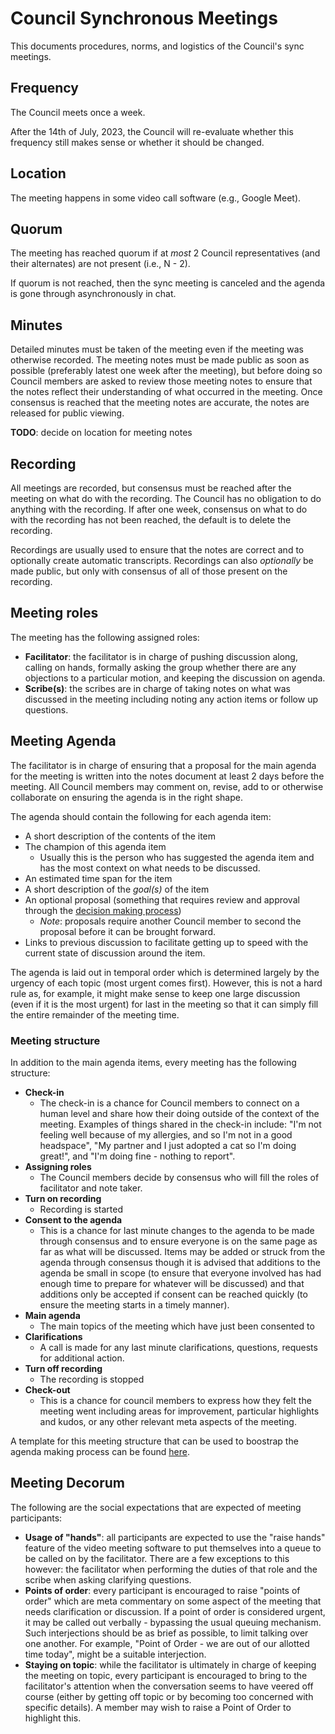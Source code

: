 # Council Synchronous Meetings

This documents procedures, norms, and logistics of the Council's sync meetings.

## Frequency

The Council meets once a week.

After the 14th of July, 2023, the Council will re-evaluate whether this frequency still makes sense or whether it should be changed.

## Location

The meeting happens in some video call software (e.g., Google Meet).

## Quorum

The meeting has reached quorum if at *most* 2 Council representatives (and their alternates) are not present (i.e., N - 2).

If quorum is not reached, then the sync meeting is canceled and the agenda is gone through asynchronously in chat.

## Minutes

Detailed minutes must be taken of the meeting even if the meeting was otherwise recorded. The meeting notes must be made public as soon as possible (preferably latest one week after the meeting), but before doing so Council members are asked to review those meeting notes to ensure that the notes reflect their understanding of what occurred in the meeting. Once consensus is reached that the meeting notes are accurate, the notes are released for public viewing. 

**TODO**: decide on location for meeting notes

## Recording

All meetings are recorded, but consensus must be reached after the meeting on what do with the recording. The Council has no obligation to do anything with the recording. If after one week, consensus on what to do with the recording has not been reached, the default is to delete the recording. 

Recordings are usually used to ensure that the notes are correct and to optionally create automatic transcripts. Recordings can also *optionally* be made public, but only with consensus of all of those present on the recording.

## Meeting roles

The meeting has the following assigned roles:

- **Facilitator**: the facilitator is in charge of pushing discussion along, calling on hands, formally asking the group whether there are any objections to a particular motion, and keeping the discussion on agenda.
- **Scribe(s)**: the scribes are in charge of taking notes on what was discussed in the meeting including noting any action items or follow up questions.

## Meeting Agenda

The facilitator is in charge of ensuring that a proposal for the main agenda for the meeting is written into the notes document at least 2 days before the meeting. All Council members may comment on, revise, add to or otherwise collaborate on ensuring the agenda is in the right shape.

The agenda should contain the following for each agenda item:

- A short description of the contents of the item
- The champion of this agenda item
  - Usually this is the person who has suggested the agenda item and has the most context on what needs to be discussed.
- An estimated time span for the item
- A short description of the *goal(s)* of the item
- An optional proposal (something that requires review and approval through the [decision making process][decisions])
  - *Note*: proposals require another Council member to second the proposal before it can be brought forward.
- Links to previous discussion to facilitate getting up to speed with the current state of discussion around the item.

The agenda is laid out in temporal order which is determined largely by the urgency of each topic (most urgent comes first). However, this is not a hard rule as, for example, it might make sense to keep one large discussion (even if it is the most urgent) for last in the meeting so that it can simply fill the entire remainder of the meeting time.

[decisions]: http://example.com (**TODO**: link when decision making process is documented)

### Meeting structure

In addition to the main agenda items, every meeting has the following structure:

- **Check-in**
  - The check-in is a chance for Council members to connect on a human level and share how their doing outside of the context of the meeting. Examples of things shared in the check-in include: "I'm not feeling well because of my allergies, and so I'm not in a good headspace", "My partner and I just adopted a cat so I'm doing great!", and "I'm doing fine - nothing to report".
- **Assigning roles**
  - The Council members decide by consensus who will fill the roles of facilitator and note taker.
- **Turn on recording**
  - Recording is started
- **Consent to the agenda**
  - This is a chance for last minute changes to the agenda to be made through consensus and to ensure everyone is on the same page as far as what will be discussed. Items may be added or struck from the agenda through consensus though it is advised that additions to the agenda be small in scope (to ensure that everyone involved has had enough time to prepare for whatever will be discussed) and that additions only be accepted if consent can be reached quickly (to ensure the meeting starts in a timely manner).
- **Main agenda**
  - The main topics of the meeting which have just been consented to
- **Clarifications**
  - A call is made for any last minute clarifications, questions, requests for additional action.
- **Turn off recording**
  - The recording is stopped
- **Check-out**
  - This is a chance for council members to express how they felt the meeting went including areas for improvement, particular highlights and kudos, or any other relevant meta aspects of the meeting.

A template for this meeting structure that can be used to boostrap the agenda making process can be found [here](../templates/sync-meeting-agenda.md).

## Meeting Decorum 

The following are the social expectations that are expected of meeting participants:

- **Usage of "hands"**: all participants are expected to use the "raise hands" feature of the video meeting software to put themselves into a queue to be called on by the facilitator. There are a few exceptions to this however: the facilitator when performing the duties of that role and the scribe when asking clarifying questions.
- **Points of order**: every participant is encouraged to raise "points of order"  which are meta commentary on some aspect of the meeting that needs clarification or discussion. If a point of order is considered urgent, it may be called out verbally - bypassing the usual queuing mechanism. Such interjections should be as brief as possible, to limit talking over one another. For example, "Point of Order - we are out of our allotted time today", might be a suitable interjection.
- **Staying on topic**: while the facilitator is ultimately in charge of keeping the meeting on topic, every participant is encouraged to bring to the facilitator's attention when the conversation seems to have veered off course (either by getting off topic or by becoming too concerned with specific details). A member may wish to raise a Point of Order to highlight this.
